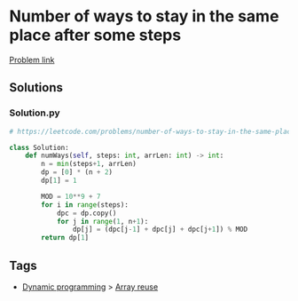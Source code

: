 # Number of ways to stay in the same place after some steps

[Problem link](https://leetcode.com/problems/number-of-ways-to-stay-in-the-same-place-after-some-steps/)

## Solutions


### Solution.py
```py
# https://leetcode.com/problems/number-of-ways-to-stay-in-the-same-place-after-some-steps/

class Solution:
    def numWays(self, steps: int, arrLen: int) -> int:
        n = min(steps+1, arrLen)
        dp = [0] * (n + 2)
        dp[1] = 1

        MOD = 10**9 + 7
        for i in range(steps):
            dpc = dp.copy()
            for j in range(1, n+1):
                dp[j] = (dpc[j-1] + dpc[j] + dpc[j+1]) % MOD
        return dp[1]
```
## Tags

* [Dynamic programming](/README.md#Dynamic_programming) > [Array reuse](/README.md#Dynamic_programming-Array_reuse)
